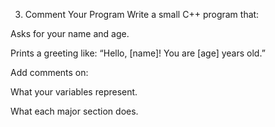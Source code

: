 3. Comment Your Program
Write a small C++ program that:

Asks for your name and age.

Prints a greeting like: “Hello, [name]! You are [age] years old.”

Add comments on:

What your variables represent.

What each major section does.